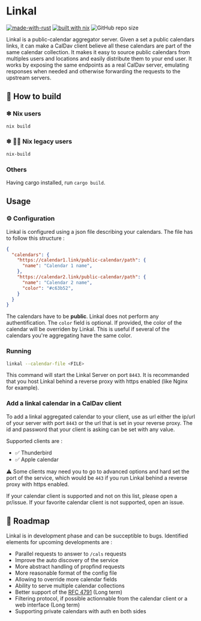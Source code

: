 # Linkal
[![made-with-rust](https://img.shields.io/badge/Made%20with-Rust-1f425f.svg)](https://www.rust-lang.org/)
[![built with nix](https://img.shields.io/static/v1?logo=nixos&logoColor=white&label=&message=Built%20with%20Nix&color=41439a)](https://builtwithnix.org)
![GitHub repo size](https://img.shields.io/github/repo-size/JulienMalka/Linkal?label=Size)

Linkal is a public-calendar aggregator server. Given a set a public calendars links, it can make a CalDav client believe all these calendars are part of the same calendar collection. It makes it easy to source public calendars from multiples users and locations and easily distribute them to your end user.
It works by exposing the same endpoints as a real CalDav server, emulating responses when needed and otherwise forwarding the requests to the upstream servers.

## 🔧 How to build

### ❄ Nix users

```bash
nix build
```

### ❄ 👴🏼 Nix legacy users

```bash
nix-build
```

### Others

Having cargo installed, run ``cargo build``.

## Usage

### ⚙️ Configuration

Linkal is configured using a json file describing your calendars. The file has to follow this structure :
```json
{
  "calendars": {
    "https://calendar1.link/public-calendar/path": {
      "name": "Calendar 1 name",
    },
    "https://calendar2.link/public-calendar/path": {
      "name": "Calendar 2 name",
      "color": "#c63b52",
    }
  }
}
```
The calendars have to be **public**. Linkal does not perform any authentification. The ``color`` field is optional. If provided, the color of the calendar will be overriden by Linkal. This is useful if several of the calendars you're aggregating have the same color.

### Running

```bash
linkal --calendar-file <FILE>
```

This command will start the Linkal Server on port ``8443``. It is recommanded that you host Linkal behind a reverse proxy with https enabled (like Nginx for example).

### Add a linkal calendar in a CalDav client

To add a linkal aggregated calendar to your client, use as url either the ip/url of your server with port ``8443`` or the url that is set in your reverse proxy. The id and password that your client is asking can be set with any value. 

Supported clients are :
- ✅ Thunderbird
- ✅ Apple calendar

⚠️ Some clients may need you to go to advanced options and hard set the port of the service, which would be ``443`` if you run Linkal behind a reverse proxy with https enabled. 

If your calendar client is supported and not on this list, please open a pr/issue. If your favorite calendar client is not supported, open an issue. 

## 🚧 Roadmap

Linkal is in development phase and can be succeptible to bugs. Identified elements for upcoming developments are :
- Parallel requests to answer to ``/cals`` requests
- Improve the auto discovery of the service
- More abstract handling of propfind requests
- More reasonable format of the config file
- Allowing to override more calendar fields 
- Ability to serve multiple calendar collections
- Better support of the [RFC 4791](https://datatracker.ietf.org/doc/html/rfc4791) (Long term)
- Filtering protocol, if possible actionnable from the calendar client or a web interface (Long term)
- Supporting private calendars with auth en both sides


